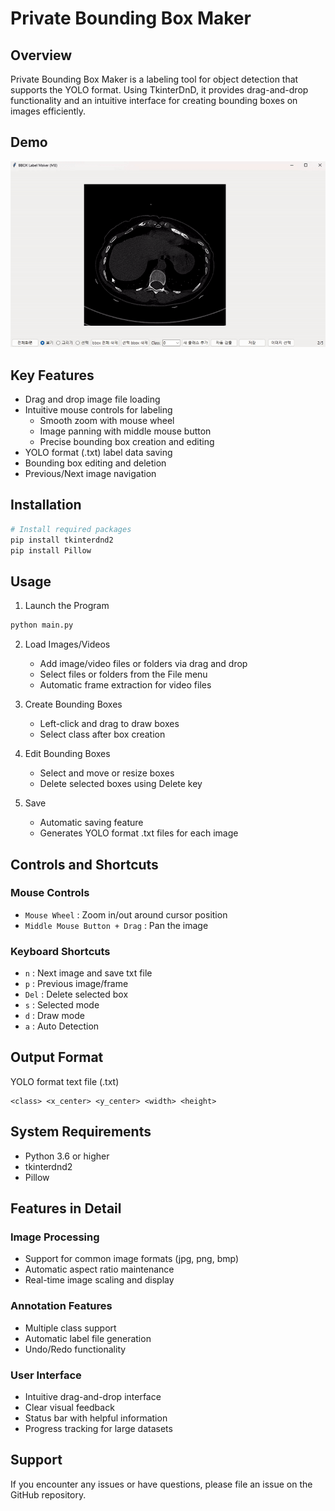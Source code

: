# Private Bounding Box Maker

## Overview
Private Bounding Box Maker is a labeling tool for object detection that supports the YOLO format. Using TkinterDnD, it provides drag-and-drop functionality and an intuitive interface for creating bounding boxes on images efficiently.

## Demo
![Demo Video](./demo/bbox_maker.gif)

## Key Features
- Drag and drop image file loading
- Intuitive mouse controls for labeling
  * Smooth zoom with mouse wheel
  * Image panning with middle mouse button
  * Precise bounding box creation and editing
- YOLO format (.txt) label data saving
- Bounding box editing and deletion
- Previous/Next image navigation

## Installation
```bash
# Install required packages
pip install tkinterdnd2
pip install Pillow
```

## Usage
1. Launch the Program
```bash
python main.py
```

2. Load Images/Videos
   - Add image/video files or folders via drag and drop
   - Select files or folders from the File menu
   - Automatic frame extraction for video files

3. Create Bounding Boxes
   - Left-click and drag to draw boxes
   - Select class after box creation

4. Edit Bounding Boxes
   - Select and move or resize boxes
   - Delete selected boxes using Delete key

5. Save
   - Automatic saving feature
   - Generates YOLO format .txt files for each image

## Controls and Shortcuts

### Mouse Controls
- `Mouse Wheel` : Zoom in/out around cursor position
- `Middle Mouse Button + Drag` : Pan the image

### Keyboard Shortcuts
- `n` : Next image and save txt file
- `p` : Previous image/frame
- `Del` : Delete selected box
- `s` : Selected mode
- `d` : Draw mode
- `a` : Auto Detection

## Output Format
YOLO format text file (.txt)
```
<class> <x_center> <y_center> <width> <height>
```

## System Requirements
- Python 3.6 or higher
- tkinterdnd2
- Pillow

## Features in Detail

### Image Processing
- Support for common image formats (jpg, png, bmp)
- Automatic aspect ratio maintenance
- Real-time image scaling and display

### Annotation Features
- Multiple class support
- Automatic label file generation
- Undo/Redo functionality

### User Interface
- Intuitive drag-and-drop interface
- Clear visual feedback
- Status bar with helpful information
- Progress tracking for large datasets

## Support
If you encounter any issues or have questions, please file an issue on the GitHub repository.
